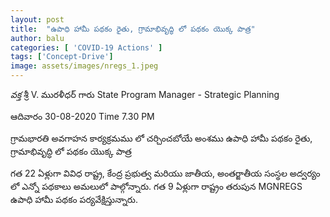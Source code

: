 ```yaml
---
layout: post
title:  "ఉపాధి హామీ పథకం రైతు, గ్రామాభివృద్ధి లో పథకం యొక్క పాత్ర"
author: balu
categories: [ 'COVID-19 Actions' ]
tags: ['Concept-Drive']
image: assets/images/nregs_1.jpeg
---
```


*వక్త*   శ్రీ V. మురళీధర్ గారు State Program Manager - Strategic Planning

ఆదివారం 30-08-2020 Time 7.30 PM 


గ్రామభారతి అవగాహన కార్యక్రమము లో చర్చించబోయే అంశము ఉపాధి హామీ పథకం రైతు, గ్రామాభివృద్ధి లో పథకం యొక్క పాత్ర

గత 22 ఏళ్లుగా వివిధ రాష్ట్ర, కేంద్ర ప్రభుత్వ మరియు జాతీయ, అంతర్జాతీయ సంస్థల అద్వర్యం లో ఎన్నో పథకాలు అమలులో పాల్గోన్నారు. గత 9 ఏళ్లుగా రాష్ట్రం తరుపున MGNREGS ఉపాధి హామీ పథకం పర్యవేక్షిస్తున్నారు.